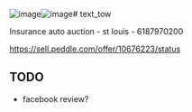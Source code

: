 ![image](https://github.com/Brandon-Valley/text_tow/assets/22589462/a16971ac-33eb-4a73-997d-b44103d1a116)![image](https://github.com/Brandon-Valley/text_tow/assets/22589462/815924ca-d79f-4770-8fc0-63d64bfc9fc7)# text_tow

Insurance auto auction - st louis - 6187970200

https://sell.peddle.com/offer/10676223/status

## TODO

- facebook review?
